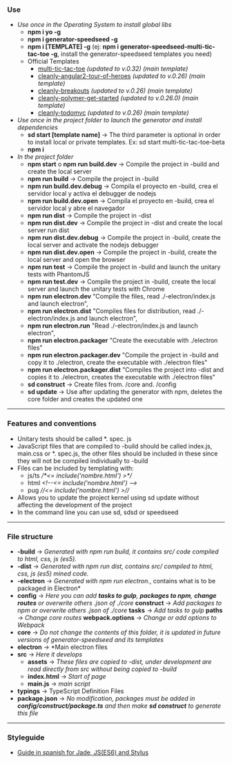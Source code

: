 ### Use
- *Use once in the Operating System to install global libs*
    - **npm i yo -g**
    - **npm i generator-speedseed -g**
    - **npm i [TEMPLATE] -g** (ej: **npm i generator-speedseed-multi-tic-tac-toe -g**, install the generator-speedseed templates you need)
    - Official Templates
        - [multi-tic-tac-toe](https://www.npmjs.com/package/generator-speedseed-multi-tic-tac-toe) *(updated to v.0.32) (main template)*
        - [cleanly-angular2-tour-of-heroes](https://www.npmjs.com/package/generator-speedseed-cleanly-angular2-tour-of-heroes) *(updated to v.0.26) (main template)*
        - [cleanly-breakouts](https://www.npmjs.com/package/generator-speedseed-cleanly-breakouts) *(updated to v.0.26) (main template)*
        - [cleanly-polymer-get-started](https://www.npmjs.com/package/generator-speedseed-cleanly-polymer-get-started) *(updated to v.0.26.0) (main template)*
        - [cleanly-todomvc](https://www.npmjs.com/package/generator-speedseed-cleanly-todomvc) *(updated to v.0.26) (main template)*
- *Use once in the project folder to launch the generator and install dependencies*
    - **sd start [template name]** -> The third parameter is optional in order to install local or private templates. Ex: sd start multi-tic-tac-toe-beta
    - **npm i**
- *In the project folder*
    - **npm start** o **npm run build.dev** -> Compile the project in -build and create the local server
    - **npm run build** -> Compile the project in -build
    - **npm run build.dev.debug** -> Compila el proyecto en -build, crea el servidor local y activa el debugger de nodejs
    - **npm run build.dev.open** -> Compila el proyecto en -build, crea el servidor local y abre el navegador
    - **npm run dist** -> Compile the project in -dist
    - **npm run dist.dev** -> Compile the project in -dist and create the local server run dist
    - **npm run dist.dev.debug** -> Compile the project in -build, create the local server and activate the nodejs debugger
    - **npm run dist.dev.open** -> Compile the project in -build, create the local server and open the browser
    - **npm run test** -> Compile the project in -build and launch the unitary tests with PhantomJS
    - **npm run test.dev** -> Compile the project in -build, create the local server and launch the unitary tests with Chrome
    - **npm run electron.dev** "Compile the files, read ./-electron/index.js and launch electron",
    - **npm run electron.dist** "Compiles files for distribution, read ./-electron/index.js and launch electron",
    - **npm run electron.run** "Read ./-electron/index.js and launch electron",
    - **npm run electron.packager** "Create the executable with ./electron files"
    - **npm run electron.packager.dev** "Compile the project in -build and copy it to ./electron, create the executable with ./electron files"
    - **npm run electron.packager.dist** "Compiles the project into -dist and copies it to ./electron, creates the executable with ./electron files"
    - **sd construct** -> Create files from. /core and. /config
    - **sd update** -> Use after updating the generator with npm, deletes the core folder and creates the updated one

---

### Features and conventions
- Unitary tests should be called *. spec. js
- JavaScript files that are compiled to -build should be called index.js, main.css or *. spec.js, the other files should be included in these since they will not be compiled individually to -build
- Files can be included by templating with:
    - js/ts */\*<= include('nombre.html') >\*/*
    - html *<\!--<= include('nombre.html') -->*
    - pug *//<= include('nombre.html') >//*
- Allows you to update the project kernel using sd update without affecting the development of the project
- In the command line you can use sd, sdsd or speedseed

---

### File structure
- **-build** -> *Generated with npm run build, it contains src/ code compiled to html, css, js (es5).*
- **-dist** -> *Generated with npm run dist, contains src/ compiled to html, css, js (es5) mined code.*
- **-electron** -> *Generated with npm run electron.*, contains what is to be packaged in Electron*
- **config** -> *Here you can add **tasks to gulp**, **packages to npm**, **change routes** or overwrite others .json of ./core*
    **construct** -> *Add packages to npm or overwrite others .json of ./core*
    **tasks** -> *Add tasks to gulp*
    **paths** -> *Change core routes*
    **webpack.options** -> *Change or add options to Webpack*
- **core** -> *Do not change the contents of this folder, it is updated in future versions of generator-speedseed and its templates*
- **electron** -> *Main electron files
- **src** -> *Here it develops*
    - **assets** -> *These files are copied to -dist, under development are read directly from src without being copied to -build*
    - **index.html** -> *Start of page*
    - **main.js** -> *main script*
- **typings** -> TypeScript Definition Files
- **package.json** -> *No modification, packages must be added in **config/construct/package.ts** and then make **sd construct** to generate this file*

---

### Styleguide
- [Guide in spanish for Jade, JS(ES6) and Stylus](https://github.com/ifedu/cleanly-styleguide)
